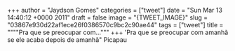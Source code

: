 
+++
author = "Jaydson Gomes"
categories = ["tweet"]
date = "Sun Mar 13 14:40:12 +0000 2011"
draft = false
image = "{TWEET_IMAGE}"
slug = "03867e930d22af1ece26f0386570c9bc2c90ae44"
tags = ["tweet"]
title = """"Pra que se preocupar com..."""
+++
'Pra que se preocupar com amanhã se ele acaba depois de amanhã" Picapau
